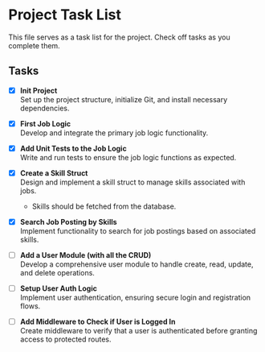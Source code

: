 # Project Task List

This file serves as a task list for the project. Check off tasks as you complete them.

## Tasks

- [x] **Init Project**  
  Set up the project structure, initialize Git, and install necessary dependencies.

- [x] **First Job Logic**  
  Develop and integrate the primary job logic functionality.

- [X] **Add Unit Tests to the Job Logic**  
  Write and run tests to ensure the job logic functions as expected.

- [x] **Create a Skill Struct**  
  Design and implement a skill struct to manage skills associated with jobs.  
  - Skills should be fetched from the database.

- [x] **Search Job Posting by Skills**  
  Implement functionality to search for job postings based on associated skills.

- [ ] **Add a User Module (with all the CRUD)**  
  Develop a comprehensive user module to handle create, read, update, and delete operations.

- [ ] **Setup User Auth Logic**  
  Implement user authentication, ensuring secure login and registration flows.

- [ ] **Add Middleware to Check if User is Logged In**  
  Create middleware to verify that a user is authenticated before granting access to protected routes.

